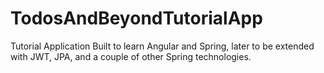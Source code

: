 # TodosAndBeyondTutorialApp
Tutorial Application Built to learn Angular and Spring, later to be extended with JWT, JPA, and a couple of other Spring technologies.
